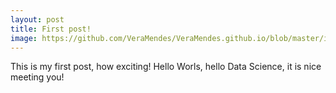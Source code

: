 ```yaml
---
layout: post
title: First post!
image: https://github.com/VeraMendes/VeraMendes.github.io/blob/master/img/data%20science%20vs%20big%20data.jpg
---
```


This is my first post, how exciting!
Hello Worls, hello Data Science, it is nice meeting you!
